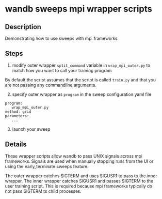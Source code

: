 # wandb sweeps mpi wrapper scripts

## Description

Demonstrating how to use sweeps with mpi frameworks

## Steps

1) modify outer wrapper `split_command` variable in `wrap_mpi_outer.py` to match how you want to call your training program

By default the script assumes that the script is called `train.py` and that you are not passing any commandline arguments.

2) specify outer wrapper as `program` in the sweep configuration yaml file

```
program:
   wrap_mpi_outer.py
method: grid
parameters:
   ...
```

3) launch your sweep


## Details

These wrapper scripts allow wandb to pass UNIX signals across mpi frameworks.  Signals are used when manually stopping runs from the UI or using the early_terminate sweeps feature.

The outer wrapper catches SIGTERM and uses SIGUSR1 to pass to the inner wrapper.  The inner wrapper catches SIGUSR1 and passes SIGTERM to the user training script.  This is required because mpi frameworks typically do not pass SIGTERM to child processes.

